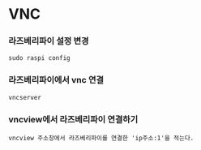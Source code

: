 # VNC

### 라즈베리파이 설정 변경
```
sudo raspi config
```

### 라즈베리파이에서 vnc 연결
```
vncserver
```
### vncview에서 라즈베리파이 연결하기 
```
vncview 주소창에서 라즈베리파이를 연결한 'ip주소:1'을 적는다.
```
